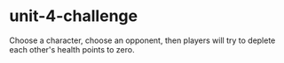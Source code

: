 # unit-4-challenge
Choose a character, choose an opponent, then players will try to deplete each other's health points to zero. 
